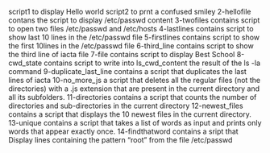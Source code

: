 script1 to display Hello world
script2 to prnt a confused smiley
2-hellofile contans the script to display /etc/passwd content
3-twofiles contains script to open two files /etc/passwd and /etc/hosts
4-lastlines contains script to show last 10 lines in the /etc/passwd file
5-firstlines contains script to show the first 10lines in the /etc/passwd file
6-third_line contains script to show the third line of iacta file
7-file contains script to display Best School
8-cwd_state contains script to write into ls_cwd_content the result of the ls -la command
9-duplicate_last_line contains a script that duplicates the last lines of iacta
10-no_more_js a script that deletes all the regular files (not the directories) with a .js extension that are present in the current directory and all its subfolders.
11-directories contains a script that counts the number of directories and sub-directories in the current directory
12-newest_files contains  a script that displays the 10 newest files in the current directory.
13-unique contains a script that takes a list of words as input and prints only words that appear exactly once.
14-findthatword contains a sript that Display lines containing the pattern “root” from the file /etc/passwd

